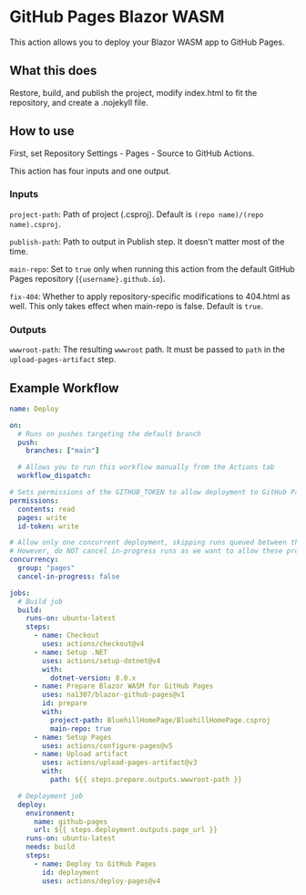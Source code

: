 # GitHub Pages Blazor WASM
This action allows you to deploy your Blazor WASM app to GitHub Pages.

## What this does
Restore, build, and publish the project, modify index.html to fit the repository, and create a .nojekyll file.

## How to use
First, set Repository Settings - Pages - Source to GitHub Actions.

This action has four inputs and one output.

### Inputs
`project-path`: Path of project (.csproj). Default is `(repo name)/(repo name).csproj`.

`publish-path`: Path to output in Publish step. It doesn't matter most of the time.

`main-repo`: Set to `true` only when running this action from the default GitHub Pages repository (`{username}.github.io`).

`fix-404`: Whether to apply repository-specific modifications to 404.html as well. This only takes effect when main-repo is false. Default is `true`.

### Outputs
`wwwroot-path`: The resulting `wwwroot` path. It must be passed to `path` in the `upload-pages-artifact` step.

## Example Workflow
```yml
name: Deploy

on:
  # Runs on pushes targeting the default branch
  push:
    branches: ["main"]

  # Allows you to run this workflow manually from the Actions tab
  workflow_dispatch:

# Sets permissions of the GITHUB_TOKEN to allow deployment to GitHub Pages
permissions:
  contents: read
  pages: write
  id-token: write

# Allow only one concurrent deployment, skipping runs queued between the run in-progress and latest queued.
# However, do NOT cancel in-progress runs as we want to allow these production deployments to complete.
concurrency:
  group: "pages"
  cancel-in-progress: false

jobs:
  # Build job
  build:
    runs-on: ubuntu-latest
    steps:
      - name: Checkout
        uses: actions/checkout@v4
      - name: Setup .NET
        uses: actions/setup-dotnet@v4
        with:
          dotnet-version: 8.0.x
      - name: Prepare Blazor WASM for GitHub Pages
        uses: na1307/blazor-github-pages@v1
        id: prepare
        with:
          project-path: BluehillHomePage/BluehillHomePage.csproj
          main-repo: true
      - name: Setup Pages
        uses: actions/configure-pages@v5
      - name: Upload artifact
        uses: actions/upload-pages-artifact@v3
        with:
          path: ${{ steps.prepare.outputs.wwwroot-path }}

  # Deployment job
  deploy:
    environment:
      name: github-pages
      url: ${{ steps.deployment.outputs.page_url }}
    runs-on: ubuntu-latest
    needs: build
    steps:
      - name: Deploy to GitHub Pages
        id: deployment
        uses: actions/deploy-pages@v4
```
